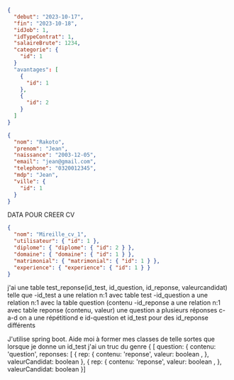 ```json
{
  "debut": "2023-10-17",
  "fin": "2023-10-18",
  "idJob": 1,
  "idTypeContrat": 1,
  "salaireBrute": 1234,
  "categorie": {
    "id": 1
  }
  "avantages": [
    {
      "id": 1
    },
    {
      "id": 2
    }
  ]
}
```

```json
{
  "nom": "Rakoto",
  "prenom": "Jean",
  "naissance": "2003-12-05",
  "email": "jean@gmail.com",
  "telephone": "0320012345",
  "mdp": "Jean",
  "ville": {
    "id": 1
  }
}
```

DATA POUR CREER CV

```json
{
  "nom": "Mireille_cv_1",
  "utilisateur": { "id": 1 },
  "diplome": { "diplome": { "id": 2 } },
  "domaine": { "domaine": { "id": 1 } },
  "matrimonial": { "matrimonial": { "id": 1 } },
  "experience": { "experience": { "id": 1 } }
}
```

j'ai une table test_reponse(id_test, id_question, id_reponse, valeurcandidat) telle que
-id_test a une relation n:1 avec table test
-id_question a une relation n:1 avec la table question (contenu
-id_reponse a une relation n:1 avec table reponse (contenu, valeur)
une question a plusieurs réponses c-a-d on a une répétitiond e id-question et id_test pour des id_reponse différents

J'utilise spring boot. Aide moi à former mes classes de telle sortes que lorsque je donne un id_test j'ai un truc du genre
{ [
question: {
contenu: 'question',
reponses: [
{
rep: {
contenu: 'reponse',
valeur: boolean ,
},
valeurCandidat: boolean
},
{
rep: {
contenu: 'reponse',
valeur: boolean ,
},
valeurCandidat: boolean
}]
